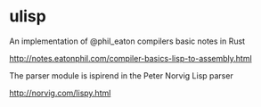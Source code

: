# ulisp

An implementation of @phil_eaton compilers basic notes in Rust 

http://notes.eatonphil.com/compiler-basics-lisp-to-assembly.html

The parser module is ispirend in the Peter Norvig Lisp parser

http://norvig.com/lispy.html
